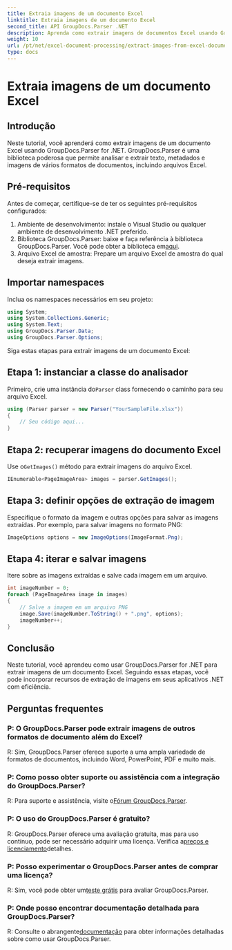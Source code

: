 ```yaml
---
title: Extraia imagens de um documento Excel
linktitle: Extraia imagens de um documento Excel
second_title: API GroupDocs.Parser .NET
description: Aprenda como extrair imagens de documentos Excel usando GroupDocs.Parser for .NET. Guia passo a passo com exemplos de código.
weight: 10
url: /pt/net/excel-document-processing/extract-images-from-excel-document/
type: docs
---
```

# Extraia imagens de um documento Excel

## Introdução
Neste tutorial, você aprenderá como extrair imagens de um documento Excel usando GroupDocs.Parser for .NET. GroupDocs.Parser é uma biblioteca poderosa que permite analisar e extrair texto, metadados e imagens de vários formatos de documentos, incluindo arquivos Excel.
## Pré-requisitos
Antes de começar, certifique-se de ter os seguintes pré-requisitos configurados:
1. Ambiente de desenvolvimento: instale o Visual Studio ou qualquer ambiente de desenvolvimento .NET preferido.
2.  Biblioteca GroupDocs.Parser: baixe e faça referência à biblioteca GroupDocs.Parser. Você pode obter a biblioteca em[aqui](https://releases.groupdocs.com/parser/net/).
3. Arquivo Excel de amostra: Prepare um arquivo Excel de amostra do qual deseja extrair imagens.
## Importar namespaces
Inclua os namespaces necessários em seu projeto:
```csharp
using System;
using System.Collections.Generic;
using System.Text;
using GroupDocs.Parser.Data;
using GroupDocs.Parser.Options;
```
Siga estas etapas para extrair imagens de um documento Excel:
## Etapa 1: instanciar a classe do analisador
 Primeiro, crie uma instância do`Parser` class fornecendo o caminho para seu arquivo Excel.
```csharp
using (Parser parser = new Parser("YourSampleFile.xlsx"))
{
    // Seu código aqui...
}
```
## Etapa 2: recuperar imagens do documento Excel
 Use o`GetImages()` método para extrair imagens do arquivo Excel.
```csharp
IEnumerable<PageImageArea> images = parser.GetImages();
```
## Etapa 3: definir opções de extração de imagem
Especifique o formato da imagem e outras opções para salvar as imagens extraídas. Por exemplo, para salvar imagens no formato PNG:
```csharp
ImageOptions options = new ImageOptions(ImageFormat.Png);
```
## Etapa 4: iterar e salvar imagens
Itere sobre as imagens extraídas e salve cada imagem em um arquivo.
```csharp
int imageNumber = 0;
foreach (PageImageArea image in images)
{
    // Salve a imagem em um arquivo PNG
    image.Save(imageNumber.ToString() + ".png", options);
    imageNumber++;
}
```
## Conclusão
Neste tutorial, você aprendeu como usar GroupDocs.Parser for .NET para extrair imagens de um documento Excel. Seguindo essas etapas, você pode incorporar recursos de extração de imagens em seus aplicativos .NET com eficiência.

## Perguntas frequentes
### P: O GroupDocs.Parser pode extrair imagens de outros formatos de documento além do Excel?
R: Sim, GroupDocs.Parser oferece suporte a uma ampla variedade de formatos de documentos, incluindo Word, PowerPoint, PDF e muito mais.
### P: Como posso obter suporte ou assistência com a integração do GroupDocs.Parser?
 R: Para suporte e assistência, visite o[Fórum GroupDocs.Parser](https://forum.groupdocs.com/c/parser/17).
### P: O uso do GroupDocs.Parser é gratuito?
 R: GroupDocs.Parser oferece uma avaliação gratuita, mas para uso contínuo, pode ser necessário adquirir uma licença. Verifica a[preços e licenciamento](https://purchase.groupdocs.com/buy)detalhes.
### P: Posso experimentar o GroupDocs.Parser antes de comprar uma licença?
 R: Sim, você pode obter um[teste grátis](https://releases.groupdocs.com/) para avaliar GroupDocs.Parser.
### P: Onde posso encontrar documentação detalhada para GroupDocs.Parser?
 R: Consulte o abrangente[documentação](https://tutorials.groupdocs.com/parser/net/) para obter informações detalhadas sobre como usar GroupDocs.Parser.
